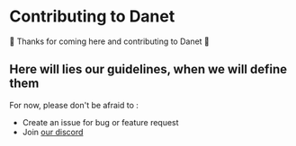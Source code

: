 # Contributing to Danet


🤟 Thanks for coming here and contributing to Danet 🤟

## Here will lies our guidelines, when we will define them

For now, please don't be afraid to :

- Create an issue for bug or feature request
- Join [our discord](https://discord.gg/Q7ZHuDPgjA)
